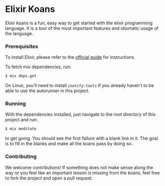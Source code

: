 # Elixir Koans

Elixir koans is a fun, easy way to get started with the elixir programming language. It is a tour
of the most important features and idiomatic usage of the language.

### Prerequisites

To install Elixir, please refer to the [official guide](http://elixir-lang.org/install.html) for instructions.

To fetch mix dependencies, run:
```sh
$ mix deps.get
```

On Linux, you'll need to install `inotify-tools` if you already haven't to be able
to use the autorunner in this project.

### Running

With the dependencies installed, just navigate to the root directory of this project and run:
```sh
$ mix meditate
```
to get going. You should see the first failure with a blank line in it. The goal is
to fill in the blanks and make all the koans pass by doing so.

### Contributing

We welcome contributions! If something does not make sense along the way or you feel
like an important lesson is missing from the koans, feel free to fork the project
and open a pull request.
